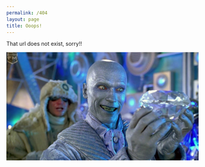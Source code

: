```yaml
---
permalink: /404
layout: page
title: Ooops!
---
```


That url does not exist, sorry!!

<img src="assets/imgs/mrfreeze.jpg">